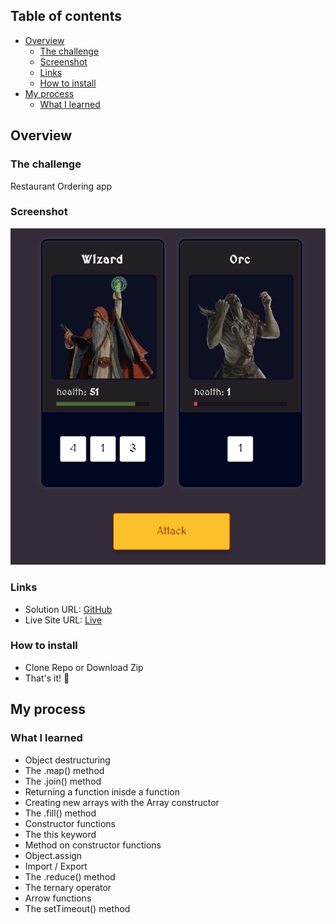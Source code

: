 ## Table of contents

- [Overview](#overview)
  - [The challenge](#the-challenge)
  - [Screenshot](#screenshot)
  - [Links](#links)
  - [How to install](#how-to-install)
- [My process](#my-process)
  - [What I learned](#What-I-learned)

## Overview

### The challenge

Restaurant Ordering app

### Screenshot

![screenshot](./images/screenshoot.PNG)

### Links

- Solution URL: [GitHub](https://github.com/memo-ibrahim-alean/Monsters-Game)
- Live Site URL: [Live](https://memo-ibrahim-alean.github.io/Monsters-Game/)

### How to install

- Clone Repo or Download Zip
- That's it! 🎉

## My process

### What I learned

- Object destructuring
- The .map() method
- The .join() method
- Returning a function inisde a function
- Creating new arrays with the Array constructor
- The .fill() method
- Constructor functions
- The this keyword
- Method on constructor functions
- Object.assign
- Import / Export
- The .reduce() method
- The ternary operator
- Arrow functions
- The setTimeout() method
